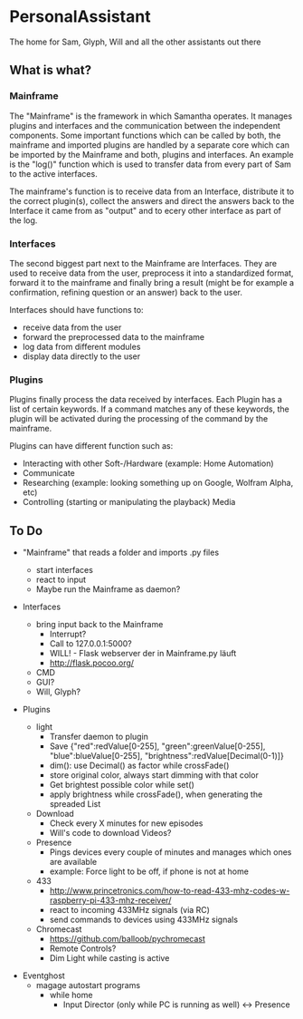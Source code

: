 # PersonalAssistant
The home for Sam, Glyph, Will and all the other assistants out there

## What is what?

### Mainframe

The "Mainframe" is the framework in which Samantha operates.
It manages plugins and interfaces and the communication between the independent components. Some important functions which can be called by both, the mainframe and imported plugins are handled by a separate core which can be imported by the Mainframe and both, plugins and interfaces. An example is the "log()" function which is used to transfer data from every part of Sam to the active interfaces.

The mainframe's function is to receive data from an Interface, distribute it to the correct plugin(s), collect the answers and direct the answers back to the Interface it came from as "output" and to ecery other interface as part of the log.

### Interfaces

The second biggest part next to the Mainframe are Interfaces. They are used to receive data from the user, preprocess it into a standardized format, forward it to the mainframe and finally bring a result (might be for example a confirmation, refining question or an answer) back to the user.

Interfaces should have functions to:
- receive data from the user
- forward the preprocessed data to the mainframe
- log data from different modules
- display data directly to the user

### Plugins

Plugins finally process the data received by interfaces. Each Plugin has a list of certain keywords. If a command matches any of these keywords, the plugin will be activated during the processing of the command by the mainframe.

Plugins can have different function such as:
- Interacting with other Soft-/Hardware (example: Home Automation)
- Communicate
- Researching (example: looking something up on Google, Wolfram Alpha, etc)
- Controlling (starting or manipulating the playback) Media

## To Do

- "Mainframe" that reads a folder and imports .py files
    - start interfaces
    - react to input
    - Maybe run the Mainframe as daemon?

- Interfaces
    - bring input back to the Mainframe
        -  Interrupt?
        -  Call to 127.0.0.1:5000?
        -  WILL! - Flask webserver der in Mainframe.py läuft
        -  http://flask.pocoo.org/
    - CMD
    - GUI?
    - Will, Glyph?
    
- Plugins
    - light
        - Transfer daemon to plugin 
        - Save {"red":redValue[0-255], "green":greenValue[0-255], "blue":blueValue[0-255], "brightness":redValue[Decimal(0-1)]}
        - dim(): use Decimal() as factor while crossFade()
        - store original color, always start dimming with that color
        - Get brightest possible color while set()
        - apply brightness while crossFade(), when generating the spreaded List
    - Download
        - Check every X minutes for new episodes
        - Will's code to download Videos?
    - Presence
        - Pings devices every couple of minutes and manages which ones are available
        - example: Force light to be off, if phone is not at home
    - 433
        - http://www.princetronics.com/how-to-read-433-mhz-codes-w-raspberry-pi-433-mhz-receiver/
        - react to incoming 433MHz signals (via RC)
        - send commands to devices using 433MHz signals
    - Chromecast
        - https://github.com/balloob/pychromecast
        - Remote Controls?
        - Dim Light while casting is active

* Eventghost 
    - magage autostart programs
        - while home
            - Input Director (only while PC is running as well) <-> Presence
